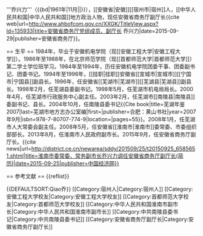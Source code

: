 '''乔兴力'''（{{bd|1961年|11月||}}），[[安徽省|安徽]][[宿州市|宿州]]人，[[中华人民共和国|中华人民共和国]]地方政治人物，现任安徽省商务厅副厅长<ref>{{cite web|url=http://www.ahbofcom.gov.cn/XXGK/TitleView.aspx?Id=135933|title=安徽省商务厅党组成员、副厅长 乔兴力|date=2015-09-29|publisher=安徽省商务厅}}</ref>。

== 生平 ==
1984年，毕业于安徽机电学院（现[[安徽工程大学|安徽工程大学]]）。1986年至1988年，在北京师范学院（现[[首都师范大学|首都师范大学]]）第二学士学位班学习。1984年至1994年，历任安徽机电学院团委干事、团委副书记、团委书记。1994年至1996年，[[挂职|挂职]]安徽省[[宣城市|宣城市]][[宁国市|宁国县]]副县长。1996年，任安徽省[[芜湖市|芜湖市]][[芜湖县|芜湖县]]副县长。1998年2月，任芜湖县委副书记。1998年5月，任芜湖市机电局局长。2000年4月，任芜湖市行政服务中心副主任。2003年2月，任芜湖市[[南陵县|南陵县]]委副书记、县长。2004年10月，任南陵县委书记<ref>{{Cite book|title=芜湖年鉴 2007|last=芜湖市地方志办公室编|first=|publisher=合肥：黄山书社|year=2007年9月|isbn=978-7-80707-774-9|location=|pages=55}}</ref>。2008年1月，任芜湖市人大常委会副主任。2008年5月，任安徽省[[淮南市|淮南市]]委常委、市委组织部部长。2013年8月，任淮南市人民政府副市长。2015年9月，任安徽省商务厅副厅长。<ref>{{cite news|url=http://district.ce.cn/newarea/sddy/201509/25/t20150925_6585651.shtml|title=淮南市委常委、常务副市长乔兴力调任安徽省商务厅副厅长(简历)|date=2015-09-25|publisher=中国经济网}}</ref>

== 参考文献 ==
{{reflist}}

{{DEFAULTSORT:Qiao乔}}
[[Category:宿州人|Category:宿州人]]
[[Category:安徽工程大学校友|Category:安徽工程大学校友]]
[[Category:首都师范大学校友|Category:首都师范大学校友]]
[[Category:中华人民共和国淮南市副市长|Category:中华人民共和国淮南市副市长]]
[[Category:中共南陵县委书记|Category:中共南陵县委书记]]
[[Category:安徽省商务厅副厅长|Category:安徽省商务厅副厅长]]
